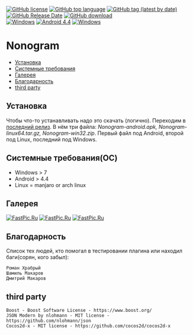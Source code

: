 [![GitHub license](https://img.shields.io/github/license/Tim4ukys/Nonogram?style=flat-square)](https://github.com/Tim4ukys/Nonogram/blob/main/LICENSE)
[![GitHub top language](https://img.shields.io/github/languages/top/Tim4ukys/Nonogram?style=flat-square)](https://github.com/Tim4ukys/Nonogram/search?l=c%2B%2B)
[![GitHub tag (latest by date)](https://img.shields.io/github/v/tag/Tim4ukys/Nonogram?label=version&style=flat-square)](https://github.com/Tim4ukys/Nonogram/releases/latest)
[![GitHub Release Date](https://img.shields.io/github/release-date/Tim4ukys/Nonogram?style=flat-square)](https://github.com/Tim4ukys/Nonogram/releases)
[![GitHub download](https://img.shields.io/github/downloads/tim4ukys/Nonogram/total.svg?label=Total%20download&style=flat-square)](https://github.com/Tim4ukys/Nonogram/releases/latest)
<br>[![Windows](https://img.shields.io/badge/Arch_Linux-1793D1?style=flat-square&logo=arch-linux&logoColor=white)](https://ru.wikipedia.org/wiki/Arch_Linux)
[![Android 4.4](https://img.shields.io/badge/Android-3DDC84?style=flat-square&logo=android&logoColor=white)](https://ru.wikipedia.org/wiki/Android_KitKat)
[![Windows](https://img.shields.io/badge/Windows%207-0078D6?style=flat-square&logo=windows&logoColor=white)](https://ru.wikipedia.org/wiki/Windows_7)


# Nonogram
* [Установка](#установка)
* [Системные требования](#системные-требованияoc)
* [Галерея](#галерея)
* [Благодарность](#благодарность)
* [third party](#third-party)
    
## Установка

Чтобы что-то устанавливать надо это скачать (логично). Переходим в [последний релиз](https://github.com/Tim4ukys/Nonogram/releases/latest). В нём три файла: _Nonogram-android.apk, Nonogram-linux64.tar.gz, Nonogram-win32.zip_.
Первый файл под Android, второй под Linux, последний под Windows.

## Системные требования(OC)

- Windows > 7
- Android > 4.4
- Linux = manjaro or arch linux

## Галерея 

[![FastPic.Ru](https://i121.fastpic.org/thumb/2023/0430/68/4eda1a68abcd6ae4a659c7dbd8736868.jpeg)](https://fastpic.org/view/121/2023/0430/4eda1a68abcd6ae4a659c7dbd8736868.png.html) [![FastPic.Ru](https://i121.fastpic.org/thumb/2023/0430/fc/06a9747cdb5b48979ec309e52ca6c0fc.jpeg)](https://fastpic.org/view/121/2023/0430/06a9747cdb5b48979ec309e52ca6c0fc.jpg.html) [![FastPic.Ru](https://i121.fastpic.org/thumb/2023/0430/a1/85e9f1c31380eb8b7b2432a497be5da1.jpeg)](https://fastpic.org/view/121/2023/0430/85e9f1c31380eb8b7b2432a497be5da1.png.html)

## Благодарность
Список тех людей, кто помогал в тестировании плагина или находил баги(сорян, кого забыл):
```
Роман Храбрый
Шамиль Макаров
Дмитрий Макаров
```

## third party
```
Boost - Boost Software License - https://www.boost.org/
JSON Modern by nlohmann - MIT license - https://github.com/nlohmann/json
Cocos2d-x - MIT license - https://github.com/cocos2d/cocos2d-x
```
